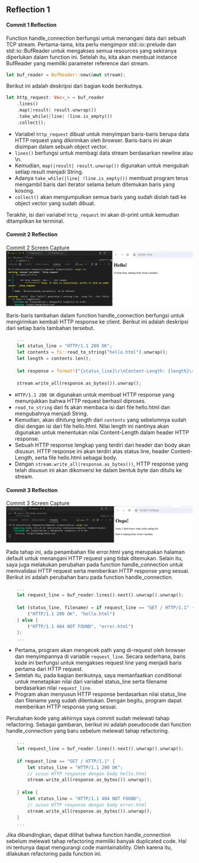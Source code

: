 ## Reflection 1

#### Commit 1 Reflection
Function handle_connection berfungsi untuk menangani data dari sebuah TCP stream. Pertama-tama, kita perlu mengimpor std::io::prelude dan std::io::BufReader untuk mengakses semua resources yang sekiranya diperlukan dalam function ini. Setelah itu, kita akan membuat instance BufReader yang memiliki parameter reference dari stream.
```rust
let buf_reader = BufReader::new(&mut stream);
```

Berikut ini adalah deskripsi dari bagian kode berikutnya.
```rust
let http_request: Vec<_> = buf_reader
    .lines()
    .map(|result| result.unwrap())
    .take_while(|line| !line.is_empty())
    .collect();
```
- Variabel `http_request` dibuat untuk menyimpan baris-baris berupa data HTTP request yang dikirimkan oleh browser. Baris-baris ini akan disimpan dalam sebuah object vector.
- `lines()` berfungsi untuk membagi data stream berdasarkan newline atau \n.
- Kemudian, `map(|result| result.unwrap())` digunakan untuk mengubah setiap result menjadi String. 
- Adanya `take_while(|line| !line.is_empty())` membuat program terus mengambil baris dari iterator selama belum ditemukan baris yang kosong.
- `collect()` akan mengumpulkan semua baris yang sudah diolah tadi ke object vector yang sudah dibuat.

Terakhir, isi dari variabel `http_request` ini akan di-print untuk kemudian ditampilkan ke terminal.

#### Commit 2 Reflection
Commit 2 Screen Capture
![Commit 2 screen capture](/assets/images/commit2.png)

Baris-baris tambahan dalam function handle_connection berfungsi untuk mengirimkan kembali HTTP response ke client. Berikut ini adalah deskripsi dari setiap baris tambahan tersebut.
```rust
    ...
    let status_line = "HTTP/1.1 200 OK";
    let contents = fs::read_to_string("hello.html").unwrap();
    let length = contents.len();

    let response = format!("{status_line}\r\nContent-Length: {length}\r\n\r\n{contents}");

    stream.write_all(response.as_bytes()).unwrap();
```
- `HTTP/1.1 200 OK` digunakan untuk membuat HTTP response yang menunjukkan bahwa HTTP request berhasil diproses.
- `read_to_string` dari fs akan membaca isi dari file hello.html dan mengubahnya menjadi String.
- Kemudian, akan dihitung length dari `contents` yang sebelumnya sudah diisi dengan isi dari file hello.html. Nilai length ini nantinya akan digunakan untuk menentukan nilai Content-Length dalam header HTTP response.
- Sebuah HTTP response lengkap yang terdiri dari header dan body akan disusun. HTTP response ini akan terdiri atas status line, header Content-Length, serta file hello.html sebagai body.
- Dengan `stream.write_all(response.as_bytes())`, HTTP response yang telah disusun ini akan dikonversi ke dalam bentuk byte dan ditulis ke stream.

#### Commit 3 Reflection
Commit 3 Screen Capture
![Commit 3 screen capture](/assets/images/commit3.png)

Pada tahap ini, ada penambahan file error.html yang merupakan halaman default untuk menangani HTTP request yang tidak ditemukan. Selain itu, saya juga melakukan perubahan pada function handle_connection untuk memvalidasi HTTP request serta memberikan HTTP response yang sesuai. 
Berikut ini adalah perubahan baru pada function handle_connection.
```rust
    ...
    let request_line = buf_reader.lines().next().unwrap().unwrap();

    let (status_line, filename) = if request_line == "GET / HTTP/1.1" {
        ("HTTP/1.1 200 OK", "hello.html")
    } else {
        ("HTTP/1.1 404 NOT FOUND", "error.html")
    };
    ...
```
- Pertama, program akan mengecek path yang di-request oleh browser dan menyimpannya di variable `request_line`. Secara sederhana, baris kode ini berfungsi untuk mengakses request line yang menjadi baris pertama dari HTTP request.
- Setelah itu, pada bagian berikutnya, saya memanfaatkan conditional untuk menetapkan nilai dari variabel status_line serta filename berdasarkan nilai `request_line`.
- Program akan menyusun HTTP response berdasarkan nilai status_line dan filename yang sudah ditentukan. Dengan begitu, program dapat memberikan HTTP response yang sesuai.

Perubahan kode yang akhirnya saya commit sudah melewati tahap refactoring. Sebagai gambaran, berikut ini adalah pseudocode dari function handle_connection yang baru sebelum melewati tahap refactoring.
```rust
    ...
    let request_line = buf_reader.lines().next().unwrap().unwrap();

    if request_line == "GET / HTTP/1.1" {
        let status_line = "HTTP/1.1 200 OK";
        // susun HTTP response dengan body hello.html
        stream.write_all(response.as_bytes()).unwrap();

    } else {
        let status_line = "HTTP/1.1 404 NOT FOUND";
        // susun HTTP response dengan body error.html
        stream.write_all(response.as_bytes()).unwrap();
    }
    ...
```
Jika dibandingkan, dapat dilihat bahwa function handle_connection sebelum melewati tahap refactoring memiliki banyak duplicated code. Hal ini tentunya dapat mengurangi code maintainability. Oleh karena itu, dilakukan refactoring pada function ini.